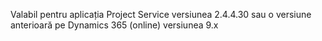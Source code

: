 Valabil pentru aplicația Project Service versiunea 2.4.4.30 sau o versiune anterioară pe Dynamics 365 (online) versiunea 9.x
